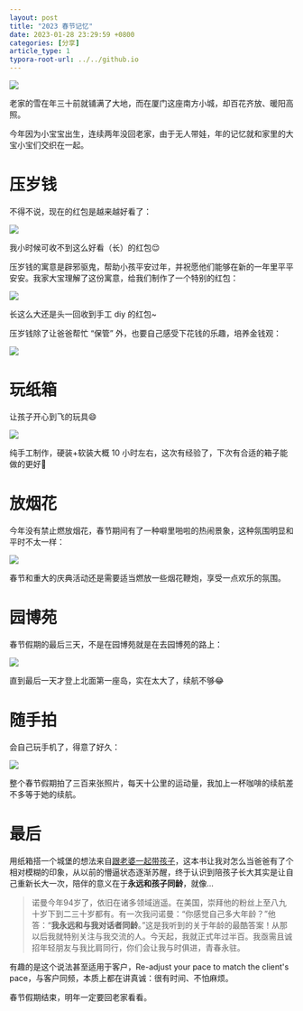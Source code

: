 ```yaml
---
layout: post
title: "2023 春节记忆"
date: 2023-01-28 23:29:59 +0800
categories: [分享]
article_type: 1
typora-root-url: ../../github.io
---
```


![](/assets/img/sf-2023-8.jpg)

老家的雪在年三十前就铺满了大地，而在厦门这座南方小城，却百花齐放、暖阳高照。

今年因为小宝宝出生，连续两年没回老家，由于无人带娃，年的记忆就和家里的大宝小宝们交织在一起。

# 压岁钱

不得不说，现在的红包是越来越好看了：

![](/assets/img/sf-2023-2.jpeg)

我小时候可收不到这么好看（长）的红包😌

压岁钱的寓意是辟邪驱鬼，帮助小孩平安过年，并祝愿他们能够在新的一年里平平安安。我家大宝理解了这份寓意，给我们制作了一个特别的红包：

![](/assets/img/sf-2023-3.jpg)

长这么大还是头一回收到手工 diy 的红包~

压岁钱除了让爸爸帮忙 “保管” 外，也要自己感受下花钱的乐趣，培养金钱观：

![](/assets/img/sf-2023-5.jpg)

# 玩纸箱

让孩子开心到飞的玩具😄

![](/assets/img/sf-2023-4.jpg)

纯手工制作，硬装+软装大概 10 小时左右，这次有经验了，下次有合适的箱子能做的更好💪

# 放烟花

今年没有禁止燃放烟花，春节期间有了一种噼里啪啦的热闹景象，这种氛围明显和平时不太一样：

![](/assets/img/sf-2023-6.jpg)

春节和重大的庆典活动还是需要适当燃放一些烟花鞭炮，享受一点欢乐的氛围。

# 园博苑

春节假期的最后三天，不是在园博苑就是在去园博苑的路上：

![](/assets/img/sf-2023-7.jpg)

直到最后一天才登上北面第一座岛，实在太大了，续航不够😂

# 随手拍

会自己玩手机了，得意了好久：

![](/assets/img/sf-2023-1.jpg)

整个春节假期拍了三百来张照片，每天十公里的运动量，我加上一杯咖啡的续航差不多等于她的续航。

# 最后

用纸箱搭一个城堡的想法来自[跟老婆一起带孩子](https://book.douban.com/subject/30312638/)，这本书让我对怎么当爸爸有了个相对模糊的印象，从以前的懵逼状态逐渐苏醒，终于认识到陪孩子长大其实是让自己重新长大一次，陪伴的意义在于**永远和孩子同龄**，就像...

> 诺曼今年94岁了，依旧在诸多领域逍遥。在美国，崇拜他的粉丝上至八九十岁下到二三十岁都有。有一次我问诺曼：“你感觉自己多大年龄？”他答：“**我永远和与我对话者同龄**。”这是我听到的关于年龄的最酷答案！从那以后我就特别关注与我交流的人。今天起，我就正式年过半百。我亟需且诚招年轻朋友与我比肩同行，你们会让我与时俱进，青春永驻。

有趣的是这个说法甚至适用于客户，Re-adjust your pace to match the client's pace，与客户同频，本质上都在讲真诚：很有时间、不怕麻烦。

春节假期结束，明年一定要回老家看看。
